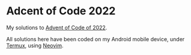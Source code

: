 # Adcent of Code 2022

My solutions to [Advent of Code of 2022](https://adventofcode.com/2022).

All solutions here have been coded on my Android mobile device, under [Termux],
using [Neovim].

[Termux]: https://termux.dev/en/
[Neovim]: https://neovim.io/
